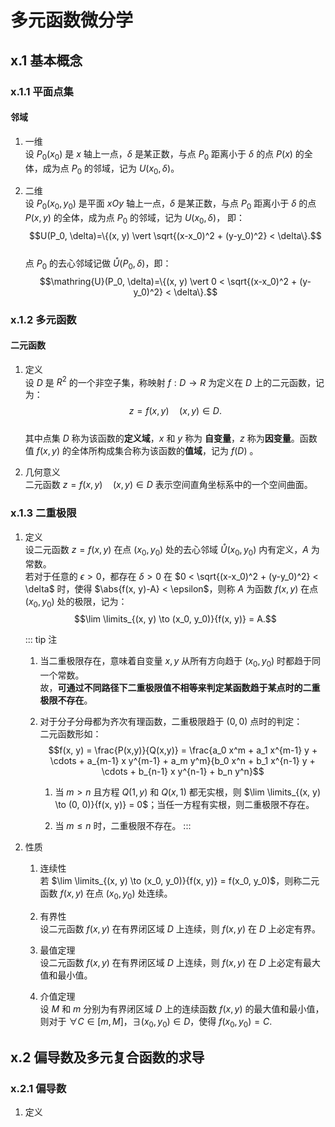 # 多元函数微分学
## x.1 基本概念
### x.1.1 平面点集
#### 邻域
1. 一维  
   设 $P_0(x_0)$ 是 $x$ 轴上一点，$\delta$ 是某正数，与点 $P_0$ 距离小于 $\delta$ 的点 $P(x)$ 的全体，成为点 $P_0$ 的邻域，记为 $U(x_0, \delta)$。
   
2. 二维  
   设 $P_0(x_0, y_0)$ 是平面 $xOy$ 轴上一点，$\delta$ 是某正数，与点 $P_0$ 距离小于 $\delta$ 的点 $P(x, y)$ 的全体，成为点 $P_0$ 的邻域，记为 $U(x_0, \delta)$， 即： 
   $$U(P_0, \delta)=\{(x, y) \vert \sqrt{(x-x_0)^2 + (y-y_0)^2} < \delta\}.$$  
   点 $P_0$ 的去心邻域记做 $\mathring{U}(P_0, \delta)$，即：  
   $$\mathring{U}(P_0, \delta)=\{(x, y) \vert 0 < \sqrt{(x-x_0)^2 + (y-y_0)^2} < \delta\}.$$  

### x.1.2 多元函数
#### 二元函数
1. 定义  
   设 $D$ 是 $R^2$ 的一个非空子集，称映射 $f: D \to R$ 为定义在 $D$ 上的二元函数，记为：  
   $$z=f(x, y) \quad (x, y) \in D.$$  
   其中点集 $D$ 称为该函数的**定义域**，$x$ 和 $y$ 称为 **自变量**，$z$ 称为**因变量**。函数值 $f(x,y)$ 的全体所构成集合称为该函数的**值域**，记为 $f(D)$ 。  

2. 几何意义  
   二元函数 $z=f(x, y) \quad (x, y) \in D$ 表示空间直角坐标系中的一个空间曲面。  

### x.1.3 二重极限
1. 定义  
   设二元函数 $z=f(x, y)$ 在点 $(x_0, y_0)$ 处的去心邻域 $\mathring{U}(x_0, y_0)$ 内有定义，$A$ 为常数。  
   若对于任意的 $\epsilon > 0$，都存在 $\delta > 0$ 在 $0 < \sqrt{(x-x_0)^2 + (y-y_0)^2} < \delta$ 时，使得 $\abs{f(x, y)-A} < \epsilon$，则称 $A$ 为函数 $f(x, y)$ 在点 $(x_0, y_0)$ 处的极限，记为：  
   $$\lim \limits_{(x, y) \to (x_0, y_0)}{f(x, y)} = A.$$  

   ::: tip 注
   1. 当二重极限存在，意味着自变量 $x,y$ 从所有方向趋于 $(x_0, y_0)$ 时都趋于同一个常数。  
      故，**可通过不同路径下二重极限值不相等来判定某函数趋于某点时的二重极限不存在**。  

   2. 对于分子分母都为齐次有理函数，二重极限趋于 $(0, 0)$ 点时的判定：  
      二元函数形如：  
      $$f(x, y) = \frac{P(x,y)}{Q(x,y)} = \frac{a_0 x^m + a_1 x^{m-1} y + \cdots + a_{m-1} x y^{m-1} + a_m y^m}{b_0 x^n + b_1 x^{n-1} y + \cdots + b_{n-1} x y^{n-1} + b_n y^n}$$  
      1. 当 $m>n$ 且方程 $Q(1, y)$ 和 $Q(x, 1)$ 都无实根，则 $\lim \limits_{(x, y) \to (0, 0)}{f(x, y)} = 0$；当任一方程有实根，则二重极限不存在。  

      2. 当 $m \le n$ 时，二重极限不存在。
   :::  
   
2. 性质  
   1. 连续性  
      若 $\lim \limits_{(x, y) \to (x_0, y_0)}{f(x, y)} = f(x_0, y_0)$，则称二元函数 $f(x, y)$ 在点 $(x_0, y_0)$ 处连续。  
   
   2. 有界性  
      设二元函数 $f(x, y)$ 在有界闭区域 $D$ 上连续，则 $f(x, y)$ 在 $D$ 上必定有界。

   3. 最值定理  
      设二元函数 $f(x, y)$ 在有界闭区域 $D$ 上连续，则 $f(x, y)$ 在 $D$ 上必定有最大值和最小值。  

   4. 介值定理  
      设 $M$ 和 $m$ 分别为有界闭区域 $D$ 上的连续函数 $f(x, y)$ 的最大值和最小值，则对于 $\forall C \in [m, M]$，$\exists (x_0, y_0) \in D$，使得 $f(x_0, y_0) = C.$
      
## x.2 偏导数及多元复合函数的求导
### x.2.1 偏导数
1. 定义  
   
